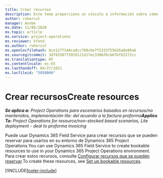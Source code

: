 ```yaml
---
title: Crear recursos
description: Este tema proporciona un vínculo a información sobre cómo crear recursos que se pueden reservar.
author: ruhercul
manager: Annbe
ms.date: 11/05/2020
ms.topic: article
ms.service: project-operations
ms.reviewer: kfend
ms.author: ruhercul
ms.openlocfilehash: 8ce1277344cadcc708cbe7f2333f55626a0e06a6
ms.sourcegitcommit: 3d78338773929121d17ec3386f6cb67bfb2272cc
ms.translationtype: HT
ms.contentlocale: es-ES
ms.lasthandoff: 04/27/2021
ms.locfileid: "5950060"
---
```

# <a name="create-resources"></a><span data-ttu-id="8de58-103">Crear recursos</span><span class="sxs-lookup"><span data-stu-id="8de58-103">Create resources</span></span>

<span data-ttu-id="8de58-104">_**Se aplica a:** Project Operations para escenarios basados en recursos/no mantenidos, implementación lite: del acuerdo a la factura proforma_</span><span class="sxs-lookup"><span data-stu-id="8de58-104">_**Applies To:** Project Operations for resource/non-stocked based scenarios, Lite deployment - deal to proforma invoicing_</span></span>

<span data-ttu-id="8de58-105">Puede usar Dynamics 365 Field Service para crear recursos que se pueden reservar para usarlos en su entorno de Dynamics 365 Project Operations.</span><span class="sxs-lookup"><span data-stu-id="8de58-105">You can use Dynamics 365 Field Service to create bookable resources to use in your Dynamics 365 Project Operations environment.</span></span> <span data-ttu-id="8de58-106">Para crear estos recursos, consulte [Configurar recursos que se pueden reservar](/dynamics365/field-service/set-up-bookable-resources).</span><span class="sxs-lookup"><span data-stu-id="8de58-106">To create these resources, see [Set up bookable resources](/dynamics365/field-service/set-up-bookable-resources).</span></span>


[!INCLUDE[footer-include](../includes/footer-banner.md)]